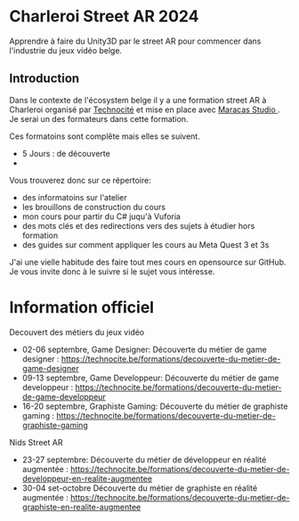 # Charleroi Street AR 2024

Apprendre à faire du Unity3D par le street AR pour commencer dans l'industrie du jeux vidéo belge.

## Introduction

Dans le contexte de l'écosystem belge il y a une formation street AR à Charleroi organisé par [Technocité](https://technocite.be) et mise en place avec [Maracas Studio ](https://maracas-studio.com).
Je serai un des formateurs dans cette formation.

Ces formatoins sont complête  mais elles se suivent.
- 5 Jours : de découverte
- 

Vous trouverez donc sur ce répertoire:
- des informatoins sur l'atelier
- les brouillons de construction du cours
- mon cours pour partir du C# juqu'à Vuforia
- des mots clés et des redirections vers des sujets à étudier hors formation
- des guides sur comment appliquer les cours au Meta Quest 3 et 3s

J'ai une vielle habitude des faire tout mes cours en opensource sur GitHub.
Je vous invite donc à le suivre si le sujet vous intéresse.



# Information officiel

Decouvert des métiers du jeux vidéo
- 02-06 septembre, Game Designer: Découverte du métier de game designer : https://technocite.be/formations/decouverte-du-metier-de-game-designer
- 09-13 septembre, Game Developpeur: Découverte du métier de game developpeur : https://technocite.be/formations/decouverte-du-metier-de-game-developpeur
- 16-20 septembre, Graphiste Gaming: Découverte du métier de graphiste gaming : https://technocite.be/formations/decouverte-du-metier-de-graphiste-gaming

Nids Street AR
- 23-27 septembre: Découverte du métier de développeur en réalité augmentée : https://technocite.be/formations/decouverte-du-metier-de-developpeur-en-realite-augmentee
- 30-04 set-octobre Découverte du métier de graphiste en réalité augmentée : https://technocite.be/formations/decouverte-du-metier-de-graphiste-en-realite-augmentee
